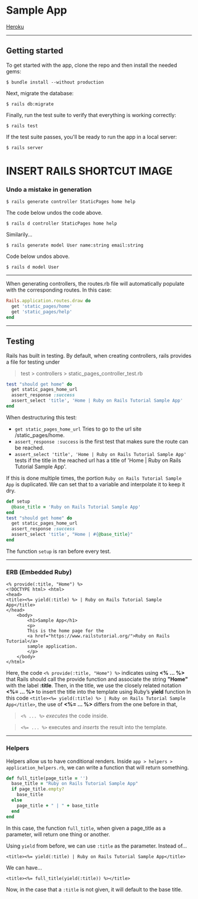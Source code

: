 # Sample App
[Heroku](https://powerful-waters-62992.herokuapp.com/)
___
## Getting started
To get started with the app, clone the repo and then install
the needed gems:
```
$ bundle install --without production
```
Next, migrate the database:
```
$ rails db:migrate
```
Finally, run the test suite to verify that everything is
working correctly:
```
$ rails test
```
If the test suite passes, you'll be ready to run the app in a
local server:
```
$ rails server
```
# INSERT RAILS SHORTCUT IMAGE
### Undo a mistake in generation
```
$ rails generate controller StaticPages home help
```
The code below undos the code above.
```
$ rails d controller StaticPages home help
```
Similarily...
```
$ rails generate model User name:string email:string
```
Code below undos above.
```
$ rails d model User
```
___
When generating controllers, the routes.rb file will automatically populate with the corresponding routes. In this case:
```ruby
Rails.application.routes.draw do
  get 'static_pages/home'
  get 'static_pages/help'
end
```
___
## Testing
Rails has built in testing. By default, when creating controllers, rails provides a file for testing under 
> test > controllers > static_pages_controller_test.rb
```ruby
test "should get home" do
  get static_pages_home_url
  assert_response :success
  assert_select 'title', 'Home | Ruby on Rails Tutorial Sample App'
end
```
When destructuring this test:
- `get static_pages_home_url` Tries to go to the url site /static_pages/home.
- `assert_response :success` is the first test that makes sure the route can be reached.
- `assert_select 'title', 'Home | Ruby on Rails Tutorial Sample App'` tests if the title in the reached url has a title of 'Home | Ruby on Rails Tutorial Sample App'.

If this is done multiple times, the portion `Ruby on Rails Tutorial Sample App` is duplicated. We can set that to a variable and interpolate it to keep it dry.
```ruby
def setup
  @base_title = 'Ruby on Rails Tutorial Sample App'
end
test "should get home" do
  get static_pages_home_url
  assert_response :success
  assert_select 'title', "Home | #{@base_title}"
end
```
The function `setup` is ran before every test.
___
### ERB (Embedded Ruby)
```
<% provide(:title, "Home") %>
<!DOCTYPE html> <html>
<head>
<title><%= yield(:title) %> | Ruby on Rails Tutorial Sample App</title>
</head> 
    <body>
        <h1>Sample App</h1> 
        <p>
        This is the home page for the
        <a href="https://www.railstutorial.org/">Ruby on Rails Tutorial</a>
        sample application.
        </p> 
    </body>
</html>
```
Here, the code `<% provide(:title, "Home") %>` indicates using **<% ... %>** that Rails should call the provide function and associate the string **"Home"** with the label **:title**. Then, in the title, we use the closely related notation **<%= ... %>** to insert the title into the template using Ruby’s **yield** function
In this code `<title><%= yield(:title) %> | Ruby on Rails Tutorial Sample App</title>`, the use of **<%= ... %>** differs from the one before in that,
> `<% ... %>` *executes* the code inside.

> `<%= ... %>` executes and *inserts* the result into the template.
___
### Helpers
Helpers allow us to have conditional renders. Inside `app > helpers > application_helpers.rb`, we can write a function that will return something.
```ruby
def full_title(page_title = '')
  base_title = "Ruby on Rails Tutorial Sample App"
  if page_title.empty?
    base_title
  else
    page_title + " | " + base_title
  end
end
```
In this case, the function `full_title`, when given a page_title as a parameter, will return one thing or another. 

Using `yield` from before, we can use `:title` as the parameter.
Instead of...
```
<title><%= yield(:title) | Ruby on Rails Tutorial Sample App</title> 
```
We can have...
```
<title><%= full_title(yield(:title)) %></title>
```
Now, in the case that a `:title` is not given, it will default to the base title. 
